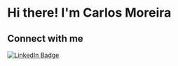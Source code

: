 <h1>Hi there! I'm Carlos Moreira</h1>

## Connect with me
<p>
  <a href="https://www.linkedin.com/in/carlos-armando-moreira/" target="_blank">
    <img src="https://img.shields.io/badge/-Carlos Moreira-blue?style=flat&logo=Linkedin&logoColor=white" alt="LinkedIn Badge"/>
  </a>
</p>
